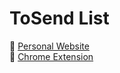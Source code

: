 # ToSend List
🔗 [Personal Website](https://sites.google.com/view/sashaisler/tosend-list)  
🔗 [Chrome Extension](https://chrome.google.com/webstore/detail/tosend-list/napcdoaocdpckgahdafbmppjbfjmpckd)
